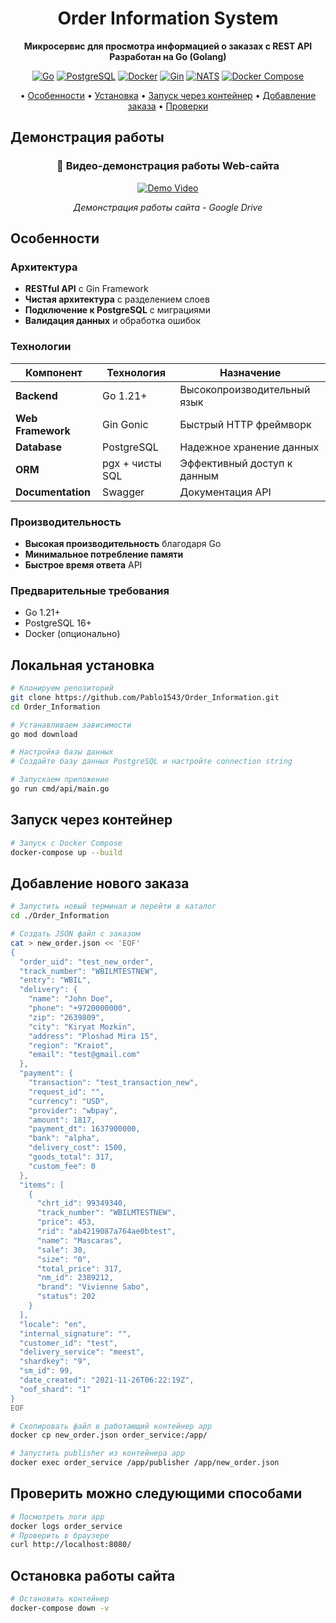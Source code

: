<div align="center">

# Order Information System

**Микросервис для просмотра информацией о заказах с REST API**  
**Разработан на Go (Golang)**  

[![Go](https://img.shields.io/badge/Go-1.21+-00ADD8?style=for-the-badge&logo=go&logoColor=white)](https://golang.org/)
[![PostgreSQL](https://img.shields.io/badge/PostgreSQL-16-336791?style=for-the-badge&logo=postgresql)](https://www.postgresql.org/)
[![Docker](https://img.shields.io/badge/Docker-28.5.1-2496ED?style=for-the-badge&logo=docker&logoColor=white)](https://www.docker.com/)
[![Gin](https://img.shields.io/badge/Gin%20Framework-1.9.1-009688?style=for-the-badge&logo=go&logoColor=white)](https://gin-gonic.com/)
[![NATS](https://img.shields.io/badge/NATS%20Streaming-2.10+-27AE60?style=for-the-badge)](https://docs.nats.io/nats-streaming-concepts/intro)
[![Docker Compose](https://img.shields.io/badge/Docker%20Compose-2.40.0-2496ED?style=for-the-badge&logo=docker&logoColor=white)](https://docs.docker.com/compose/)

• [Особенности](#особенности) • [Установка](#локальная-установка) • [Запуск через контейнер](#запуск-через-контейнер) • [Добавление заказа](#добавление-нового-заказа) • [Проверки](#проверить-можно-следующими-способами)

</div>

## Демонстрация работы

<div align="center">

### 🎥 Видео-демонстрация работы Web-сайта

[![Demo Video](https://img.shields.io/badge/🎥_Смотреть_видео-FF0000?style=for-the-badge&logo=youtube&logoColor=white)](https://drive.google.com/file/d/1WGPNU-y9FjZeEahE84x1qdbCBcarm1i3/view?usp=sharing)

*Демонстрация работы сайта - Google Drive*

</div>

## Особенности

### Архитектура
- **RESTful API** с Gin Framework
- **Чистая архитектура** с разделением слоев
- **Подключение к PostgreSQL** с миграциями
- **Валидация данных** и обработка ошибок

### Технологии
| Компонент | Технология | Назначение |
|-----------|------------|------------|
| **Backend** | Go 1.21+ | Высокопроизводительный язык |
| **Web Framework** | Gin Gonic | Быстрый HTTP фреймворк |
| **Database** | PostgreSQL | Надежное хранение данных |
| **ORM** | pgx + чисты SQL | Эффективный доступ к данным |
| **Documentation** | Swagger | Документация API |

### Производительность
- **Высокая производительность** благодаря Go
- **Минимальное потребление памяти**
- **Быстрое время ответа** API

### Предварительные требования
- Go 1.21+
- PostgreSQL 16+
- Docker (опционально)

## Локальная установка

```bash
# Клонируем репозиторий
git clone https://github.com/Pablo1543/Order_Information.git
cd Order_Information

# Устанавливаем зависимости
go mod download

# Настройка базы данных
# Создайте базу данных PostgreSQL и настройте connection string

# Запускаем приложение
go run cmd/api/main.go
```

## Запуск через контейнер

```bash
# Запуск с Docker Compose
docker-compose up --build
```

## Добавление нового заказа

```bash
# Запустить новый терминал и перейти в каталог
cd ./Order_Information

# Создать JSON файл с заказом
cat > new_order.json << 'EOF'
{
  "order_uid": "test_new_order",
  "track_number": "WBILMTESTNEW",
  "entry": "WBIL",
  "delivery": {
    "name": "John Doe",
    "phone": "+9720000000",
    "zip": "2639809",
    "city": "Kiryat Mozkin",
    "address": "Ploshad Mira 15",
    "region": "Kraiot",
    "email": "test@gmail.com"
  },
  "payment": {
    "transaction": "test_transaction_new",
    "request_id": "",
    "currency": "USD",
    "provider": "wbpay",
    "amount": 1817,
    "payment_dt": 1637900000,
    "bank": "alpha",
    "delivery_cost": 1500,
    "goods_total": 317,
    "custom_fee": 0
  },
  "items": [
    {
      "chrt_id": 99349340,
      "track_number": "WBILMTESTNEW",
      "price": 453,
      "rid": "ab4219087a764ae0btest",
      "name": "Mascaras",
      "sale": 30,
      "size": "0",
      "total_price": 317,
      "nm_id": 2389212,
      "brand": "Vivienne Sabo",
      "status": 202
    }
  ],
  "locale": "en",
  "internal_signature": "",
  "customer_id": "test",
  "delivery_service": "meest",
  "shardkey": "9",
  "sm_id": 99,
  "date_created": "2021-11-26T06:22:19Z",
  "oof_shard": "1"
}
EOF

# Скопировать файл в работающий контейнер app
docker cp new_order.json order_service:/app/

# Запустить publisher из контейнера app
docker exec order_service /app/publisher /app/new_order.json
```

## Проверить можно следующими способами

```bash
# Посмотреть логи app
docker logs order_service
# Проверить в браузере
curl http://localhost:8080/
```
## Остановка работы сайта

```bash
# Остановить контейнер
docker-compose down -v
```
